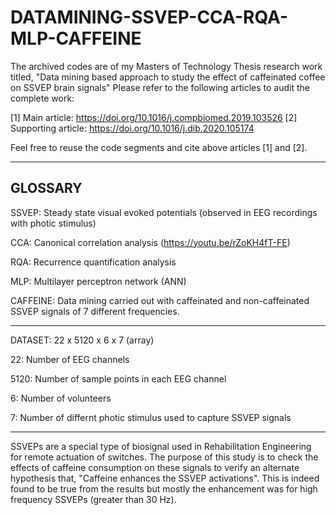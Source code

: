 # DATAMINING-SSVEP-CCA-RQA-MLP-CAFFEINE 

The archived codes are of my Masters of Technology Thesis research work titled, "Data mining based approach to study the effect of caffeinated coffee on SSVEP brain signals" Please refer to the following articles to audit the complete work:

[1] Main article:  https://doi.org/10.1016/j.compbiomed.2019.103526
[2] Supporting article: https://doi.org/10.1016/j.dib.2020.105174

Feel free to reuse the code segments and cite above articles [1] and [2].  

-------
GLOSSARY
-------

SSVEP: Steady state visual evoked potentials (observed in EEG recordings with photic stimulus)

CCA: Canonical correlation analysis (https://youtu.be/rZoKH4fT-FE)

RQA: Recurrence quantification analysis

MLP: Multilayer perceptron network (ANN)

CAFFEINE: Data mining carried out with caffeinated and non-caffeinated SSVEP signals of 7 different frequencies.

-------

DATASET: 22 x 5120 x 6 x 7 (array)

  22: Number of EEG channels
  
  5120: Number of sample points in each EEG channel
  
  6: Number of volunteers
  
  7: Number of differnt photic stimulus used to capture SSVEP signals
  
------

SSVEPs are a special type of biosignal used in Rehabilitation Engineering for remote actuation of switches. The purpose of this study is to check the effects of caffeine consumption on these signals to verify an alternate hypothesis that, "Caffeine enhances the SSVEP activations". This is indeed found to be true from the results but mostly the enhancement was for high frequency SSVEPs (greater than 30 Hz).  
